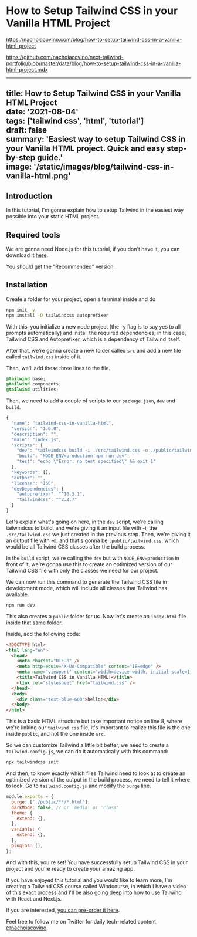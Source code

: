 # How to Setup Tailwind CSS in your Vanilla HTML Project

https://nachoiacovino.com/blog/how-to-setup-tailwind-css-in-a-vanilla-html-project

https://github.com/nachoiacovino/next-tailwind-portfolio/blob/master/data/blog/how-to-setup-tailwind-css-in-a-vanilla-html-project.mdx


---
title: How to Setup Tailwind CSS in your Vanilla HTML Project  
date: '2021-08-04'  
tags: ['tailwind css', 'html', 'tutorial']  
draft: false  
summary: 'Easiest way to setup Tailwind CSS in your Vanilla HTML project. Quick and easy   step-by-step guide.'  
image: '/static/images/blog/tailwind-css-in-vanilla-html.png' 
---


## Introduction

In this tutorial, I'm gonna explain how to setup Tailwind in the easiest way possible into your static HTML project.

## Required tools

We are gonna need Node.js for this tutorial, if you don't have it, you can download it [here](https://nodejs.org/en/).

You should get the "Recommended" version.

## Installation

Create a folder for your project, open a terminal inside and do

```bash
npm init -y
npm install -D tailwindcss autoprefixer
```

With this, you initialize a new node project (the -y flag is to say yes to all prompts automatically) and install the required dependencies, in this case, Tailwind CSS and Autoprefixer, which is a dependency of Tailwind itself.

After that, we're gonna create a new folder called `src` and add a new file called `tailwind.css` inside of it.

Then, we'll add these three lines to the file.

```css
@tailwind base;
@tailwind components;
@tailwind utilities;
```

Then, we need to add a couple of scripts to our `package.json`, `dev` and `build`.

```js {7-8} showLineNumbers
{
  "name": "tailwind-css-in-vanilla-html",
  "version": "1.0.0",
  "description": "",
  "main": "index.js",
  "scripts": {
    "dev": "tailwindcss build -i ./src/tailwind.css -o ./public/tailwind.css",
    "build": "NODE_ENV=production npm run dev",
    "test": "echo \"Error: no test specified\" && exit 1"
  },
  "keywords": [],
  "author": "",
  "license": "ISC",
  "devDependencies": {
    "autoprefixer": "^10.3.1",
    "tailwindcss": "^2.2.7"
  }
}
```

Let's explain what's going on here, in the `dev` script, we're calling tailwindcss to build, and we're giving it an input file with -i, the `.src/tailwind.css` we just created in the previous step. Then, we're giving it an output file with -o, and that's gonna be `.public/tailwind.css`, which would be all Tailwind CSS classes after the build process.

In the `build` script, we're calling the `dev` but with `NODE_ENV=production` in front of it, we're gonna use this to create an optimized version of our Tailwind CSS file with only the classes we need for our project.

We can now run this command to generate the Tailwind CSS file in development mode, which will include all classes that Tailwind has available.

```bash
npm run dev
```

This also creates a `public` folder for us. Now let's create an `index.html` file inside that same folder.

Inside, add the following code:

```html {8} showLineNumbers
<!DOCTYPE html>
<html lang="en">
  <head>
    <meta charset="UTF-8" />
    <meta http-equiv="X-UA-Compatible" content="IE=edge" />
    <meta name="viewport" content="width=device-width, initial-scale=1.0" />
    <title>Tailwind CSS in Vanilla HTML!</title>
    <link rel="stylesheet" href="tailwind.css" />
  </head>
  <body>
    <div class="text-blue-600">hello!</div>
  </body>
</html>
```

This is a basic HTML structure but take important notice on line 8, where we're linking our `tailwind.css` file, it's important to realize this file is the one inside `public`, and not the one inside `src`.

So we can customize Tailwind a little bit better, we need to create a `tailwind.config.js`, we can do it automatically with this command:

```bash
npx tailwindcss init
```

And then, to know exactly which files Tailwind need to look at to create an optimized version of the output in the build process, we need to tell it where to look. Go to `tailwind.config.js` and modify the `purge` line.

```js {2}
module.exports = {
  purge: ['./public/**/*.html'],
  darkMode: false, // or 'media' or 'class'
  theme: {
    extend: {},
  },
  variants: {
    extend: {},
  },
  plugins: [],
};
```

And with this, you're set! You have successfully setup Tailwind CSS in your project and you're ready to create your amazing app.

If you have enjoyed this tutorial and you would like to learn more, I'm creating a Tailwind CSS course called Windcourse, in which I have a video of this exact process and I'll be also going deep into how to use Tailwind with React and Next.js.

If you are interested, [you can pre-order it here](https://app.slip.so/presale/windcourse).

Feel free to follow me on Twitter for daily tech-related content [@nachoiacovino](https://twitter.com/nachoiacovino).